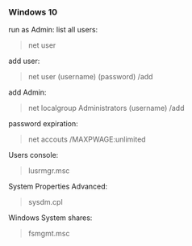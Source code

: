 ### Windows 10
  
  run as Admin:
  list all users:
  
> net user
  
  add user:
  
> net user (username) (password) /add  
  
  add Admin:
  
> net localgroup Administrators (username) /add
    
  password expiration:
  
> net accouts /MAXPWAGE:unlimited
  
  
  Users console:
  
> lusrmgr.msc  
  
  
  System Properties Advanced:
  
> sysdm.cpl  


  Windows System shares:
  
> fsmgmt.msc
